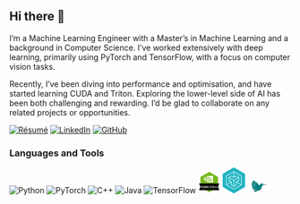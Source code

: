 ## Hi there 👋

<!--
**HamzaElshafie/HamzaElshafie** is a ✨ _special_ ✨ repository because its `README.md` (this file) appears on your GitHub profile.

Here are some ideas to get you started:

- 🔭 I’m currently working on ...
- 🌱 I’m currently learning ...
- 👯 I’m looking to collaborate on ...
- 💬 Ask me about ...
- 📫 How to reach me: ...
-->

I’m a Machine Learning Engineer with a Master’s in Machine Learning and a background in Computer Science. I’ve worked extensively with deep learning, primarily using PyTorch and TensorFlow, with a focus on computer vision tasks.

Recently, I’ve been diving into performance and optimisation, and have started learning CUDA and Triton. Exploring the lower-level side of AI has been both challenging and rewarding. I’d be glad to collaborate on any related projects or opportunities.

[![Résumé](https://img.shields.io/badge/View%20Résumé-PDF-red?logo=adobeacrobatreader)](https://github.com/HamzaElshafie/HamzaElshafie/blob/main/Resume.pdf)
[![LinkedIn](https://img.shields.io/badge/LinkedIn-Profile-blue?logo=linkedin)](https://www.linkedin.com/in/hamzaelshafie)
[![GitHub](https://img.shields.io/badge/GitHub-Follow-black?logo=github)](https://github.com/HamzaElshafie)

###  Languages and Tools

<p align="left">
  <img src="https://cdn.jsdelivr.net/gh/devicons/devicon/icons/python/python-original.svg" width="40" alt="Python"/>
  <img src="https://cdn.jsdelivr.net/gh/devicons/devicon/icons/pytorch/pytorch-original.svg" width="40" alt="PyTorch"/>
  <img src="https://cdn.jsdelivr.net/gh/devicons/devicon/icons/cplusplus/cplusplus-original.svg" width="40" alt="C++"/>
  <img src="https://cdn.jsdelivr.net/gh/devicons/devicon/icons/java/java-original.svg" width="40" alt="Java"/>
  <img src="https://cdn.jsdelivr.net/gh/devicons/devicon/icons/tensorflow/tensorflow-original.svg" width="40" alt="TensorFlow"/>
  <img src="https://github.com/HamzaElshafie/HamzaElshafie/blob/main/cuda.png" width="40" alt="CUDA"/>
  <img src="https://github.com/HamzaElshafie/HamzaElshafie/blob/main/triton-logo.png" width="40" alt="CUDA"/>
  <img src="https://github.com/HamzaElshafie/HamzaElshafie/blob/main/Latex.png" width="40" alt="LaTeX"/>
</p>
